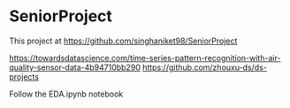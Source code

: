 # SeniorProject
This project at https://github.com/singhaniket98/SeniorProject

https://towardsdatascience.com/time-series-pattern-recognition-with-air-quality-sensor-data-4b94710bb290
https://github.com/zhouxu-ds/ds-projects

Follow the EDA.ipynb notebook
